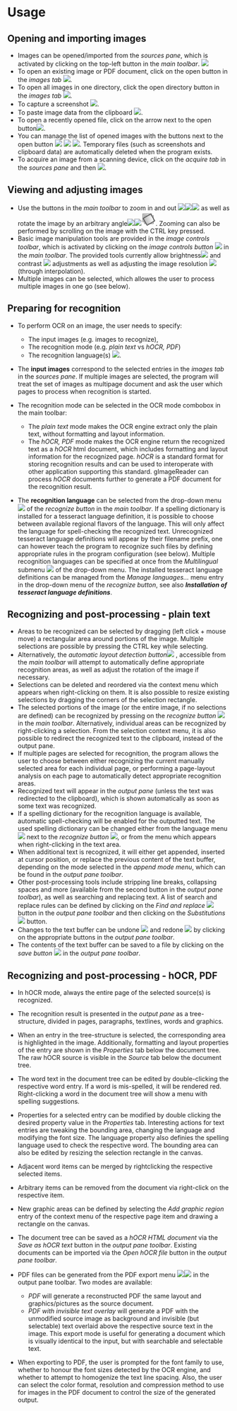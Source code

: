 # Usage

## Opening and importing images

- Images can be opened/imported from the *sources pane*, which is activated by clicking on the top-left button in the *main toolbar*. ![](https://raw.githubusercontent.com/manisandro/gImageReader/master/packaging/win32/skel/share/icons/hicolor/22x22/actions/insert-image.png)
- To open an existing image or PDF document, click on the open button in the *images tab* ![](https://raw.githubusercontent.com/manisandro/gImageReader/master/packaging/win32/skel/share/icons/hicolor/22x22/actions/document-open.png).
- To open all images in one directory, click the open directory button in the *images tab* ![](https://raw.githubusercontent.com/manisandro/gImageReader/master/qt/data/extra-theme-icons/folder-open.png).
- To capture a screenshot ![](https://raw.githubusercontent.com/manisandro/gImageReader/master/packaging/win32/skel/share/icons/hicolor/22x22/devices/camera-photo.png).
- To paste image data from the clipboard ![](https://raw.githubusercontent.com/manisandro/gImageReader/master/packaging/win32/skel/share/icons/hicolor/22x22/actions/edit-paste.png).
- To open a recently opened file, click on the arrow next to the open  button![](https://raw.githubusercontent.com/manisandro/gImageReader/master/packaging/win32/gtk_skel/share/icons/hicolor/16x16/actions/pan-down-symbolic.symbolic.png).
- You can manage the list of opened images with the buttons next  to the open button ![](https://raw.githubusercontent.com/manisandro/gImageReader/master/packaging/win32/skel/share/icons/hicolor/22x22/actions/list-remove.png)   ![](https://raw.githubusercontent.com/manisandro/gImageReader/master/packaging/win32/skel/share/icons/hicolor/22x22/places/user-trash.png)   ![](https://raw.githubusercontent.com/manisandro/gImageReader/master/packaging/win32/skel/share/icons/hicolor/22x22/actions/edit-clear.png). 
  Temporary files (such as screenshots and clipboard  data) are automatically deleted when the program exists.
- To acquire an image from a scanning device, click on the *acquire tab* in the *sources pane* and then ![](https://raw.githubusercontent.com/manisandro/gImageReader/master/packaging/win32/skel/share/icons/hicolor/22x22/devices/scanner.png).

## Viewing and adjusting images

- Use the buttons in the *main toolbar* to zoom in and out  ![](https://raw.githubusercontent.com/manisandro/gImageReader/master/packaging/win32/skel/share/icons/hicolor/22x22/actions/zoom-in.png)![](https://raw.githubusercontent.com/manisandro/gImageReader/master/packaging/win32/skel/share/icons/hicolor/22x22/actions/zoom-out.png)![](https://raw.githubusercontent.com/manisandro/gImageReader/master/packaging/win32/skel/share/icons/hicolor/22x22/actions/zoom-original.png)
  as well as rotate the image by an arbitrary angle![](https://raw.githubusercontent.com/manisandro/gImageReader/master/packaging/win32/skel/share/icons/hicolor/22x22/actions/object-rotate-left.png)![](https://raw.githubusercontent.com/manisandro/gImageReader/master/packaging/win32/skel/share/icons/hicolor/22x22/actions/object-rotate-right.png)![](https://raw.githubusercontent.com/manisandro/gImageReader/master/data/icons/rotate_page.svg).
   Zooming can also be  performed by scrolling on the image with the CTRL key pressed.
- Basic image manipulation tools are provided in the *image controls toolbar*, which is activated by clicking on the *image controls button* ![](https://raw.githubusercontent.com/manisandro/gImageReader/master/data/icons/controls.png) in the *main toolbar*. The provided tools currently allow brightness![](https://raw.githubusercontent.com/manisandro/gImageReader/master/data/icons/brightness.png) and contrast ![](https://raw.githubusercontent.com/manisandro/gImageReader/master/data/icons/contrast.png) adjustments  as well as adjusting the image resolution ![](https://raw.githubusercontent.com/manisandro/gImageReader/master/data/icons/resolution.png) (through interpolation).
- Multiple images can be selected, which allowes the user to process multiple images in one go (see below).

## Preparing for recognition

- To perform OCR on an image, the user needs to specify:        

  - The input images (e.g. images to recognize),
  - The recognition mode (e.g. *plain text* vs *hOCR, PDF*)
  - The recognition language(s) ![](https://raw.githubusercontent.com/manisandro/gImageReader/master/qt/data/extra-theme-icons/applications-education-language.png).

- The **input images** correspond to the selected entries in the *images tab* in the *sources pane*. If multiple images are selected, the program will treat the set of  images as multipage document and ask the user which pages to process  when recognition is started.

- The recognition mode can be selected in the OCR mode combobox in the main toolbar:

  - The *plain text* mode makes the OCR engine extract only the plain text, without formatting and layout information.
  - The *hOCR, PDF* mode makes the OCR engine return the recognized text as a *hOCR* html document, which includes formatting and layout information for the recognized page. *hOCR* is a standard format for storing recognition results and can be used to interoperate with other application supporting this standard.  gImageReader can process *hOCR* documents further to generate a PDF document for the recognition result.

- The **recognition language** can be selected from the drop-down menu ![](https://raw.githubusercontent.com/manisandro/gImageReader/master/qt/data/extra-theme-icons/applications-education-language.png) of the *recognize button* in the *main toolbar*. If a spelling dictionary is installed for a tesseract language  definition, it is possible to choose between available regional flavors  of the language. This will only affect the language for spell-checking  the recognized text. Unrecognized tesseract language definitions will  appear by their filename prefix, one can however teach the program to  recognize such files by defining appropriate rules in the program  configuration (see below). Multiple recognition languages can be  specified at once from the *Multilingual* submenu ![](https://raw.githubusercontent.com/manisandro/gImageReader/master/qt/data/extra-theme-icons/applications-education-language.png) of the drop-down menu. The installed tesseract language definitions can be managed from the *Manage languages...* menu entry in the drop-down menu of the *recognize button*, see also ***Installation of tesseract language definitions***.

## Recognizing and post-processing - plain text

- Areas to be recognized can be selected by dragging (left click + mouse move) a rectangular area around portions of the image. Multiple  selections are possible by pressing the CTRL key while selecting.
- Alternatively, the *automatic layout detection button*![](https://raw.githubusercontent.com/manisandro/gImageReader/master/data/icons/autolayout.png) , accessible from the *main toolbar* will attempt to automatically define appropriate recognition areas, as well as adjust the rotation of the image if necessary.
- Selections can be deleted and reordered via the context menu  which appears when right-clicking on them. It is also possible to resize existing selections by dragging the corners of the selection rectangle.
- The selected portions of the image (or the entire image, if no selections are defined) can be recognized by pressing on the *recognize button* ![](https://raw.githubusercontent.com/manisandro/gImageReader/master/packaging/win32/skel/share/icons/hicolor/22x22/actions/insert-text.png) in the *main toolbar*. Alternatively, individual areas can be recognized by right-clicking a  selection. From the selection context menu, it is also possible to  redirect the recognized text to the clipboard, instead of the output  pane.
- If multiple pages are selected for recognition, the program  allows the user to choose between either recognizing the current manually selected area for each individual page, or performing a  page-layout analysis on each page to automatically detect appropriate  recognition areas.
- Recognized text will appear in the *output pane* (unless the text was redirected to the clipboard), which is shown automatically as soon as some text was recognized.
- If a spelling dictionary for the recognition language is  available, automatic spell-checking will be enabled for the outputted  text. The used spelling dictionary can be changed either from the  language menu ![](https://raw.githubusercontent.com/manisandro/gImageReader/master/qt/data/extra-theme-icons/applications-education-language.png) next to the *recognize button* ![](https://raw.githubusercontent.com/manisandro/gImageReader/master/packaging/win32/skel/share/icons/hicolor/22x22/actions/insert-text.png), or from the menu which appears when right-clicking in the text area.
- When additional text is recognized, it will either get appended, inserted at cursor position, or replace the previous content of the  text buffer, depending on the mode selected in the *append mode menu*, which can be found in the *output pane toolbar*.
- Other post-processing tools include stripping line breaks, collapsing spaces and more (available from the second button in the *output pane toolbar*), as well as searching and replacing text. A list of search and replace rules can be defined by clicking on the *Find and replace* ![](https://raw.githubusercontent.com/manisandro/gImageReader/master/packaging/win32/skel/share/icons/hicolor/22x22/actions/edit-find-replace.png)button in the *output pane toolbar* and then clicking on the *Substitutions* ![](https://raw.githubusercontent.com/manisandro/gImageReader/master/packaging/win32/skel/share/icons/hicolor/22x22/actions/document-edit.png) button.
- Changes to the text buffer can be undone ![](https://raw.githubusercontent.com/manisandro/gImageReader/master/packaging/win32/skel/share/icons/hicolor/22x22/actions/edit-undo.png) and redone ![](https://raw.githubusercontent.com/manisandro/gImageReader/master/packaging/win32/skel/share/icons/hicolor/22x22/actions/edit-redo.png) by clicking on the appropriate buttons in the *output pane toolbar*.
- The contents of the text buffer can be saved to a file by clicking on the *save button* ![](https://raw.githubusercontent.com/manisandro/gImageReader/master/packaging/win32/skel/share/icons/hicolor/22x22/actions/document-save-as.png) in the *output pane toolbar*.

## Recognizing and post-processing - hOCR, PDF

- In hOCR mode, always the entire page of the selected source(s) is recognized.

- The recognition result is presented in the *output pane* as a tree-structure, divided in pages, paragraphs, textlines, words and graphics.

- When an entry in the tree-structure is selected, the  corresponding area is highlighted in the image. Additionally, formatting and layout properties of the entry are shown in the *Properties* tab below the document tree. The raw hOCR source is visible in the *Source* tab below the document tree.

- The word text in the document tree can be edited by  double-clicking the respective word entry. If a word is mis-spelled, it  will be rendered red. Right-clicking a word in the document tree will  show a menu with spelling suggestions.

- Properties for a selected entry can be modified by double clicking the desired property value in the *Properties* tab. Interesting actions for text entries are tweaking the bounding  area, changing the language and modifying the font size. The language  property also definies the spelling language used to check the  respective word. The bounding area can also be edited by resizing the  selection rectangle in the canvas.

- Adjacent word items can be merged by rightclicking the respective selected items.

- Arbitrary items can be removed from the document via right-click on the respective item.

- New graphic areas can be defined by selecting the *Add graphic region* entry of the context menu of the respective page item and drawing a rectangle on the canvas.

- The document tree can be saved as a *hOCR HTML document* via the *Save as hOCR text* button in the *output pane toolbar*. Existing documents can be imported via the *Open hOCR file* button in the *output pane toolbar*.

- PDF files can be generated from the PDF export menu ![](https://raw.githubusercontent.com/manisandro/gImageReader/master/packaging/win32/skel/share/icons/hicolor/22x22/actions/document-export.png)![](https://raw.githubusercontent.com/manisandro/gImageReader/master/packaging/win32/skel/share/icons/hicolor/22x22/mimetypes/application-pdf.png) in the output pane toolbar. Two modes are available:

  - *PDF* will generate a reconstructed PDF the same layout and graphics/pictures as the source document.
  - *PDF with invisible text overlay* will generate a  PDF with the unmodified source image as background and invisible (but  selectable) text overlaid above the respective source text in the image. This export mode is useful for generating a document which is visually  identical to the input, but with searchable and selectable text.

- When exporting to PDF, the user is prompted for the font family  to use, whether to honour the font sizes detected by the OCR engine, and whether to attempt to homogenize the text line spacing. Also, the user  can select the color format, resolution and compression method to use  for images in the PDF document to control the size of the generated  output.
